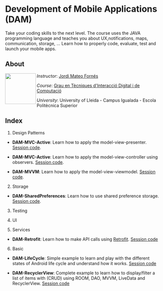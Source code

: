 # Development of Mobile Applications (DAM)

Take your coding skills to the next level. The course uses the JAVA programming language and teaches you about UX,notifications, maps, communication, storage, ... Learn how to properly code, evaluate, test and launch your mobile apps.


## About

<img align="left" width="100" height="100" src="https://user-images.githubusercontent.com/61190134/76793662-b6b8bd00-67c5-11ea-83b2-efcc9ed462fc.png">

*Instructor*: [Jordi Mateo Fornés](http:jordimateofornes.com)

*Course*: [Grau en Tècniques d'Interacció Digital i de Computació](http://www.grauinteraccioicomputacio.udl.cat/ca/index.html)

*University*: University of Lleida - Campus Igualada - Escola Politècnica Superior

## Index

1. Design Patterns

- **DAM-MVC-Active**: Learn how to apply the model-view-presenter. [Session code](https://github.com/JordiMateoUdL/DAM-MVP).
  
- **DAM-MVC-Active**: Learn how to apply the model-view-controller using observers. [Session code](https://github.com/JordiMateoUdL/DAM-MVC-Active).

- **DAM-MVVM**: Learn how to apply the model-view-viewmodel. [Session code](https://github.com/JordiMateoUdL/DAM-MVVM).

2. Storage

- **DAM-SharedPreferences**: Learn how to use shared preference storage. [Session code](https://github.com/JordiMateoUdL/DAM-SharedPreferences).

3. Testing
   
4. UI

5. Services

- **DAM-Retrofit**: Learn how to make API calls using [Retrofit](https://square.github.io/retrofit/). [Session code](https://github.com/JordiMateoUdL/DAM-Retrofit)
  
6. Basic

- **DAM-LifeCycle**: Simple example to learn and play with the different states of Android life cycle and understand how it works. [Session code](https://github.com/JordiMateoUdL/DAM-AgeApp-LifeCycle)

- **DAM-RecyclerView**: Complete example to learn how to display/filter a list of items with (CRUD) using ROOM, DAO, MVVM, LiveData and RecyclerView. [Session code](https://github.com/JordiMateoUdL/DAM-RecyclerView)

